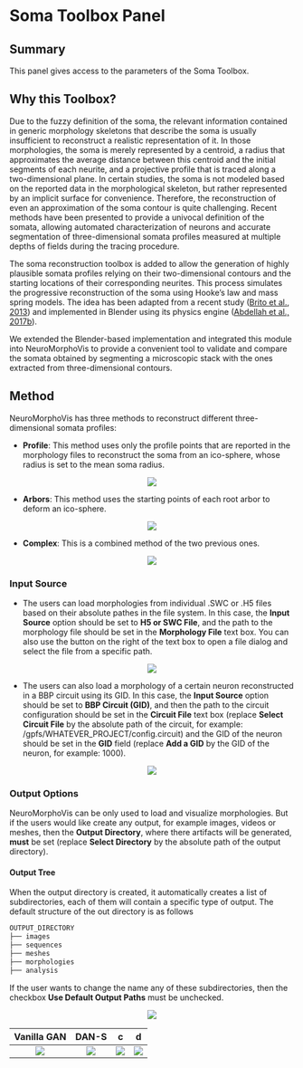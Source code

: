 # Soma Toolbox Panel

## Summary
This panel gives access to the parameters of the Soma Toolbox.      

## Why this Toolbox?
Due to the fuzzy definition of the soma, the relevant information contained in generic morphology skeletons that describe the soma is usually insufficient to reconstruct a realistic representation of it. In those morphologies, the soma is merely represented by a centroid, a radius that approximates the average distance between this centroid and the initial segments of each neurite, and a projective profile that is traced along a two-dimensional plane. In certain studies, the soma is not modeled based on the reported data in the morphological skeleton, but rather represented by an implicit surface for convenience. Therefore, the reconstruction of even an approximation of the soma contour is quite challenging. Recent methods have been presented to provide a univocal definition of the somata, allowing automated characterization of neurons and accurate segmentation of three-dimensional somata profiles measured at multiple depths of fields during the tracing procedure.

The soma reconstruction toolbox is added to allow the generation of highly plausible somata profiles relying on their two-dimensional contours and the starting locations of their corresponding neurites. This process simulates the progressive reconstruction of the soma using Hooke’s law and mass spring models. The idea has been adapted from a recent study ([Brito et al., 2013](https://www.frontiersin.org/articles/10.3389/fnana.2013.00015/full)) and implemented in Blender using its physics engine ([Abdellah et al., 2017b](https://bmcbioinformatics.biomedcentral.com/articles/10.1186/s12859-017-1788-4)). 

We extended the Blender-based implementation and integrated this module into NeuroMorphoVis to provide a convenient tool to validate and compare the somata obtained by segmenting a microscopic stack with the ones extracted from three-dimensional contours.

## Method 
NeuroMorphoVis has three methods to reconstruct different three-dimensional somata profiles:
+ __Profile__: This method uses only the profile points that are reported in the morphology files to reconstruct the soma from an ico-sphere, whose radius is set to the mean soma radius.   
<p align="center">
  <img src="images/soma-profile.png">
</p>

+ __Arbors__: This method uses the starting points of each root arbor to deform an ico-sphere. 
<p align="center">
  <img src="images/soma-arbors.png">
</p>

+ __Complex__: This is a combined method of the two previous ones.
<p align="center">
  <img src="images/soma-complex.png">
</p>


### Input Source
+ The users can load morphologies from individual .SWC or .H5 files based on their absolute pathes in the file system. In this case, the __Input Source__ option should be set to __H5 or SWC File__, and the path to the morphology file should be set in the __Morphology File__ text box. You can also use the button on the right of the text box to open a file dialog and select the file from a specific path.

<p align="center">
  <img src="images/io-1.png">
</p>

+ The users can also load a morphology of a certain neuron reconstructed in a BBP circuit using its GID. In this case, the __Input Source__ option should be set to __BBP Circuit (GID)__, and then the path to the circuit configuration should be set in the __Circuit File__ text box (replace __Select Circuit File__ by the absolute path of the circuit, for example: /gpfs/WHATEVER_PROJECT/config.circuit) and the GID of the neuron should be set in the __GID__ field (replace __Add a GID__ by the GID of the neuron, for example: 1000).  

<p align="center">
  <img src="images/io-2.png">
</p>

### Output Options
NeuroMorphoVis can be only used to load and visualize morphologies. But if the users would like create any output, for example images, videos or meshes, then the __Output Directory__, where there artifacts will be generated, __must__ be set (replace __Select Directory__ by the absolute path of the output directory).

#### Output Tree
When the output directory is created, it automatically creates a list of subdirectories, each of them will contain a specific type of output. The default structure of the out directory is as follows 

```bash
OUTPUT_DIRECTORY
├── images
├── sequences
├── meshes
├── morphologies
├── analysis
```

If the user wants to change the name any of these subdirectories, then the checkbox __Use Default Output Paths__ must be unchecked. 

<p align="center">
  <img src="images/io-3.png">
</p>


| Vanilla GAN                   | DAN-S                         | c               | d |                    
|:-----------------------------:|:-----------------------------:|:---------------:|:---------------:|
| ![](images/morphology-1.png)  | ![](images/morphology-2.png)  | ![](images/morphology-3.png)|![](images/morphology-4.png)|

